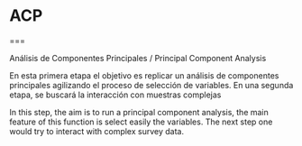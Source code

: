 # ACP
===


Análisis de Componentes Principales / Principal Component Analysis



En esta primera etapa el objetivo es replicar un análisis de componentes principales agilizando el proceso de selección de variables. En una segunda etapa, se buscará la interacción con muestras complejas


In this step, the aim is to run a principal component analysis, the main feature of this function is select easily the variables. The next step one would try to interact with complex survey data.





